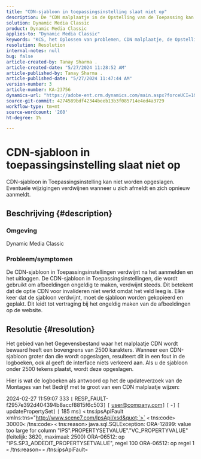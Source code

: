 ```yaml
---
title: "CDN-sjabloon in toepassingsinstelling slaat niet op"
description: De "CDN malplaatje in de Opstelling van de Toepassing kan niet worden bewaard. Wijzigingen verdwijnen als u zich afmeldt en opnieuw aanmeldt."
solution: Dynamic Media Classic
product: Dynamic Media Classic
applies-to: "Dynamic Media Classic"
keywords: "KCS, het Oplossen van problemen, CDN malplaatje, de Opstelling van de Toepassing, sparen niet, Adobe Dynamic Media Classic"
resolution: Resolution
internal-notes: null
bug: false
article-created-by: Tanay Sharma .
article-created-date: "5/27/2024 11:28:52 AM"
article-published-by: Tanay Sharma .
article-published-date: "5/27/2024 11:47:44 AM"
version-number: 3
article-number: KA-23756
dynamics-url: "https://adobe-ent.crm.dynamics.com/main.aspx?forceUCI=1&pagetype=entityrecord&etn=knowledgearticle&id=a3972c4b-1c1c-ef11-840b-6045bd006b25"
source-git-commit: 4274589bdf42344beeb13b3f085714e4ed4a3729
workflow-type: tm+mt
source-wordcount: '260'
ht-degree: 1%

---
```


# CDN-sjabloon in toepassingsinstelling slaat niet op


CDN-sjabloon in Toepassingsinstelling kan niet worden opgeslagen. Eventuele wijzigingen verdwijnen wanneer u zich afmeldt en zich opnieuw aanmeldt.

## Beschrijving {#description}


### Omgeving

Dynamic Media Classic

### Probleem/symptomen

De CDN-sjabloon in Toepassingsinstellingen verdwijnt na het aanmelden en het uitloggen. De CDN-sjabloon in Toepassingsinstellingen, die wordt gebruikt om afbeeldingen ongeldig te maken, verdwijnt steeds. Dit betekent dat de optie CDN voor invalideren niet werkt omdat het veld leeg is. Elke keer dat de sjabloon verdwijnt, moet de sjabloon worden gekopieerd en geplakt. Dit leidt tot vertraging bij het ongeldig maken van de afbeeldingen op de website.


## Resolutie {#resolution}


Het gebied van het Gegevensbestand waar het malplaatje CDN wordt bewaard heeft een bovengrens van 2500 karakters. Wanneer een CDN-sjabloon groter dan die wordt opgeslagen, resulteert dit in een fout in de logboeken, ook al geeft de interface niets verkeerd aan. Als u de sjabloon onder 2500 tekens plaatst, wordt deze opgeslagen.



Hier is wat de logboeken als antwoord op het de updateverzoek van de Montages van het Bedrijf met te groot van een CDN malplaatje wijzen:

2024-02-27 11:59:07 333 `[` RESP_FAULT-f2957e392d404394b8accf8815f6c503`]`
`[` user@company.com`]`  `[` -`]`  `[` updatePropertySet`]`  `[` 185 ms`]`
`<` tns:ipsApiFault xmlns:tns=&quot;http://www.scene7.com/IpsApi/xsd&quot;`>` `<` tns:code`>` 30000`<` /tns:code`>` `<` tns:reason`>` java.sql.SQLException: ORA-12899: value too large for column &quot;IPS&quot;.PROPERTYSETVALUE&quot;.&quot;VC_PROPERTYVALUE&quot; (feitelijk: 3620, maximaal: 2500) ORA-06512: op &quot;IPS.SP3_ADDEDIT_PROPERTYSETVALUE&quot;, regel 100 ORA-06512: op regel 1
`<` /tns:reason`>` `<` /tns:ipsApiFault`>`
